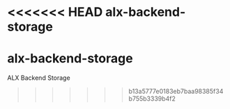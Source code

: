 <<<<<<< HEAD
alx-backend-storage
=======
# alx-backend-storage
ALX Backend Storage
>>>>>>> b13a5777e0183eb7baa98385f34b755b3339b4f2
